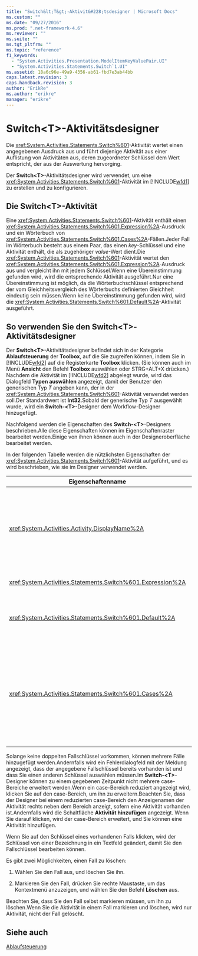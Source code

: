 ```yaml
---
title: "Switch&lt;T&gt;-Aktivit&#228;tsdesigner | Microsoft Docs"
ms.custom: ""
ms.date: "09/27/2016"
ms.prod: ".net-framework-4.6"
ms.reviewer: ""
ms.suite: ""
ms.tgt_pltfrm: ""
ms.topic: "reference"
f1_keywords: 
  - "System.Activities.Presentation.ModelItemKeyValuePair.UI"
  - "System.Activities.Statements.Switch`1.UI"
ms.assetid: 18a6c96e-49a9-4356-ab61-fbd7e3ab44bb
caps.latest.revision: 3
caps.handback.revision: 3
author: "ErikRe"
ms.author: "erikre"
manager: "erikre"
---
```

# Switch&lt;T&gt;-Aktivit&#228;tsdesigner
Die <xref:System.Activities.Statements.Switch%601>\-Aktivität wertet einen angegebenen Ausdruck aus und führt diejenige Aktivität aus einer Auflistung von Aktivitäten aus, deren zugeordneter Schlüssel dem Wert entspricht, der aus der Auswertung hervorging.  
  
 Der **Switch\<T\>**\-Aktivitätsdesigner wird verwendet, um eine <xref:System.Activities.Statements.Switch%601>\-Aktivität im [!INCLUDE[wfd1](../workflow-designer/includes/wfd1_md.md)] zu erstellen und zu konfigurieren.  
  
## Die Switch\<T\>\-Aktivität  
 Eine <xref:System.Activities.Statements.Switch%601>\-Aktivität enthält einen <xref:System.Activities.Statements.Switch%601.Expression%2A>\-Ausdruck und ein Wörterbuch von <xref:System.Activities.Statements.Switch%601.Cases%2A>\-Fällen.Jeder Fall im Wörterbuch besteht aus einem Paar, das einen *key*\-Schlüssel und eine Aktivität enthält, die als zugehöriger *value*\-Wert dient.Die <xref:System.Activities.Statements.Switch%601>\-Aktivität wertet den <xref:System.Activities.Statements.Switch%601.Expression%2A>\-Ausdruck aus und vergleicht ihn mit jedem Schlüssel.Wenn eine Übereinstimmung gefunden wird, wird die entsprechende Aktivität ausgeführt.Nur eine Übereinstimmung ist möglich, da die Wörterbuchschlüssel entsprechend der vom Gleichheitsvergleich des Wörterbuchs definierten Gleichheit eindeutig sein müssen.Wenn keine Übereinstimmung gefunden wird, wird die <xref:System.Activities.Statements.Switch%601.Default%2A>\-Aktivität ausgeführt.  
  
## So verwenden Sie den Switch\<T\>\-Aktivitätsdesigner  
 Der **Switch\<T\>**\-Aktivitätsdesigner befindet sich in der Kategorie **Ablaufsteuerung** der **Toolbox**, auf die Sie zugreifen können, indem Sie in [!INCLUDE[wfd2](../workflow-designer/includes/wfd2_md.md)] auf die Registerkarte **Toolbox** klicken. \(Sie können auch im Menü **Ansicht** den Befehl **Toolbox** auswählen oder STRG\+ALT\+X drücken.\) Nachdem die Aktivität im [!INCLUDE[wfd2](../workflow-designer/includes/wfd2_md.md)] abgelegt wurde, wird das Dialogfeld **Typen auswählen** angezeigt, damit der Benutzer den generischen Typ *T* angeben kann, der in der <xref:System.Activities.Statements.Switch%601>\-Aktivität verwendet werden soll.Der Standardwert ist **Int32**.Sobald der generische Typ *T* ausgewählt wurde, wird ein **Switch\-\<T\>**\-Designer dem Workflow\-Designer hinzugefügt.  
  
 Nachfolgend werden die Eigenschaften des **Switch\-\<T\>**\-Designers beschrieben.Alle diese Eigenschaften können im Eigenschaftenraster bearbeitet werden.Einige von ihnen können auch in der Designeroberfläche bearbeitet werden.  
  
 In der folgenden Tabelle werden die nützlichsten Eigenschaften der <xref:System.Activities.Statements.Switch%601>\-Aktivität aufgeführt, und es wird beschrieben, wie sie im Designer verwendet werden.  
  
|Eigenschaftenname|Erforderlich|Verwendung|  
|-----------------------|------------------|----------------|  
|<xref:System.Activities.Activity.DisplayName%2A>|False|Gibt den optionalen Anzeigenamen des <xref:System.Activities.Statements.Switch%601>\-Aktivitätsdesigners an.Der Standardwert ist Switch\<Int32\>.Der Wert kann im Fenster **Eigenschaften** oder direkt im Header des Aktivitätsdesigners bearbeitet werden.<br /><br /> Obwohl der <xref:System.Activities.Activity.DisplayName%2A> nicht zwingend erforderlich ist, wird empfohlen, einen Anzeigenamen zu verwenden.|  
|<xref:System.Activities.Statements.Switch%601.Expression%2A>|True|Gibt den Ausdruck an, mit dem die Schlüssel in der Auflistung der Fälle verglichen wurden, um zu bestimmen, welcher Fall auszuführen ist.|  
|<xref:System.Activities.Statements.Switch%601.Default%2A>||Gibt die Aktivität an, die ausgeführt werden soll, wenn keine Übereinstimmung gefunden wird.Klicken Sie im Designer auf die Schaltfläche **Aktivität hinzufügen**, um das Feld **Standard** zu öffnen, in dem die Aktivität abgelegt werden kann.|  
|<xref:System.Activities.Statements.Switch%601.Cases%2A>||Gibt die Fälle an, die ausgewertet werden sollen.Um einen Fall hinzuzufügen, klicken Sie auf die Schaltfläche **Neuen Fall hinzufügen** am unteren Rand des **Switch\-\<T\>**\-Designers.Die Schaltfläche ändert sich in ein Textfeld \(Kombinationsfeld, wenn der generische Typ String oder Enum beim Hinzufügen der Switch\<T\>\-Aktivität ausgewählt wurde\).Nachdem dem Feld **Case\-Wert** ein Schlüssel hinzugefügt wurde, wird der Case\-Bereich erweitert und es kann eine Aktivität im Bereich mit dem Hinweistext "Aktivität hier ablegen" abgelegt werden, um die Ausführungslogik für diesen Fall zu definieren.|  
  
 Solange keine doppelten Fallschlüssel vorkommen, können mehrere Fälle hinzugefügt werden.Andernfalls wird ein Fehlerdialogfeld mit der Meldung angezeigt, dass der angegebene Fallschlüssel bereits vorhanden ist und dass Sie einen anderen Schlüssel auswählen müssen.Im **Switch\-\<T\>**\-Designer können zu einem gegebenen Zeitpunkt nicht mehrere case\-Bereiche erweitert werden.Wenn ein case\-Bereich reduziert angezeigt wird, klicken Sie auf den case\-Bereich, um ihn zu erweitern.Beachten Sie, dass der Designer bei einem reduzierten case\-Bereich den Anzeigenamen der Aktivität rechts neben dem Bereich anzeigt, sofern eine Aktivität vorhanden ist.Andernfalls wird die Schaltfläche **Aktivität hinzufügen** angezeigt. Wenn Sie darauf klicken, wird der case\-Bereich erweitert, und Sie können eine Aktivität hinzufügen.  
  
 Wenn Sie auf den Schlüssel eines vorhandenen Falls klicken, wird der Schlüssel von einer Bezeichnung in ein Textfeld geändert, damit Sie den Fallschlüssel bearbeiten können.  
  
 Es gibt zwei Möglichkeiten, einen Fall zu löschen:  
  
1.  Wählen Sie den Fall aus, und löschen Sie ihn.  
  
2.  Markieren Sie den Fall, drücken Sie rechte Maustaste, um das Kontextmenü anzuzeigen, und wählen Sie den Befehl **Löschen** aus.  
  
 Beachten Sie, dass Sie den Fall selbst markieren müssen, um ihn zu löschen.Wenn Sie die Aktivität in einem Fall markieren und löschen, wird nur Aktivität, nicht der Fall gelöscht.  
  
## Siehe auch  
 [Ablaufsteuerung](../workflow-designer/control-flow-activity-designers.md)